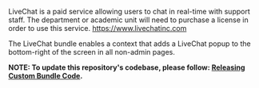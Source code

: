 
LiveChat is a paid service allowing users to chat in real-time with support staff. The department or academic unit will need to purchase a license in order to use this service. https://www.livechatinc.com

The LiveChat bundle enables a context that adds a LiveChat popup to the bottom-right of the screen in all non-admin pages. 

**NOTE: To update this repository's codebase, please follow: [Releasing Custom Bundle Code](https://github.com/CuBoulder/express_documentation/blob/master/docs/creating_custom_bundles.md#releasing-custom-bundle-code).**

